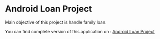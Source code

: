 Android Loan Project
======================================================

Main objective of this project is handle family loan.


You can find complete version of this application on : <a href="https://cafebazaar.ir/app/ir.behrooz.loan">Android Loan Project</a>
